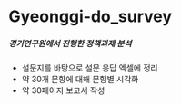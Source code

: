# Gyeonggi-do_survey

##### 경기연구원에서 진행한 정책과제 분석
- 설문지를 바탕으로 설문 응답 엑셀에 정리
- 약 30개 문항에 대해 문항별 시각화
- 약 30페이지 보고서 작성
